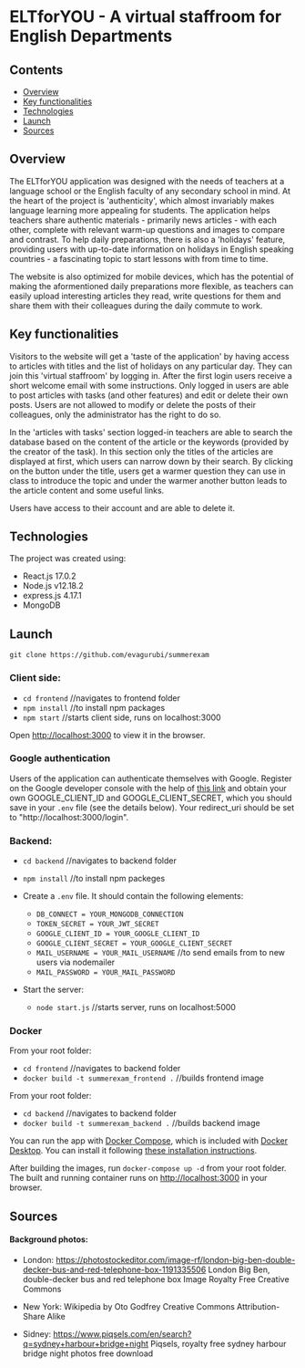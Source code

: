 # ELTforYOU - A virtual staffroom for English Departments

## Contents

- [Overview](#overview)
- [Key functionalities](#key-functionalities)
- [Technologies](#technologies)
- [Launch](#launch)
- [Sources](#sources)

## Overview

The ELTforYOU application was designed with the needs of teachers at a language school or the English faculty of any secondary school in mind. At the heart of the project is 'authenticity', which almost invariably makes language learning more appealing for students. The application helps teachers share authentic materials - primarily news articles - with each other, complete with relevant warm-up questions and images to compare and contrast. To help daily preparations, there is also a 'holidays' feature, providing users with up-to-date information on holidays in English speaking countries - a fascinating topic to start lessons with from time to time.

The website is also optimized for mobile devices, which has the potential of making the aformentioned daily preparations more flexible, as teachers can easily upload interesting articles they read, write questions for them and share them with their colleagues during the daily commute to work.

## Key functionalities

Visitors to the website will get a 'taste of the application' by having access to articles with titles and the list of holidays on any particular day. They can join this 'virtual staffroom' by logging in. After the first login users receive a short welcome email with some instructions. Only logged in users are able to post articles with tasks (and other features) and edit or delete their own posts. Users are not allowed to modify or delete the posts of their colleagues, only the administrator has the right to do so.

In the 'articles with tasks' section logged-in teachers are able to search the database based on the content of the article or the keywords (provided by the creator of the task). In this section only the titles of the articles are displayed at first, which users can narrow down by their search. By clicking on the button under the title, users get a warmer question they can use in class to introduce the topic and under the warmer another button leads to the article content and some useful links.

Users have access to their account and are able to delete it.

## Technologies

The project was created using:

- React.js 17.0.2
- Node.js v12.18.2
- express.js 4.17.1
- MongoDB

## Launch

`git clone https://github.com/evagurubi/summerexam`

### Client side:

- `cd frontend` //navigates to frontend folder
- `npm install` //to install npm packages
- `npm start` //starts client side, runs on localhost:3000

Open [http://localhost:3000](http://localhost:3000) to view it in the browser.

### Google authentication

Users of the application can authenticate themselves with Google. Register on the Google developer console with the help of [this link](https://developers.google.com/identity/protocols/oauth2/openid-connect) and obtain your own GOOGLE_CLIENT_ID and GOOGLE_CLIENT_SECRET, which you should save in your `.env` file (see the details below). Your redirect_uri should be set to "http://localhost:3000/login".

### Backend:

- `cd backend` //navigates to backend folder
- `npm install` //to install npm packeges

- Create a `.env` file. It should contain the following elements:

  - `DB_CONNECT = YOUR_MONGODB_CONNECTION`
  - `TOKEN_SECRET = YOUR_JWT_SECRET`
  - `GOOGLE_CLIENT_ID = YOUR_GOOGLE_CLIENT_ID`
  - `GOOGLE_CLIENT_SECRET = YOUR_GOOGLE_CLIENT_SECRET`
  - `MAIL_USERNAME = YOUR_MAIL_USERNAME` //to send emails from to new users via nodemailer
  - `MAIL_PASSWORD = YOUR_MAIL_PASSWORD`

- Start the server:
  - `node start.js` //starts server, runs on localhost:5000

### Docker

From your root folder:

- `cd frontend` //navigates to backend folder
- `docker build -t summerexam_frontend .` //builds frontend image

From your root folder:

- `cd backend` //navigates to backend folder
- `docker build -t summerexam_backend .` //builds backend image

You can run the app with [Docker Compose](https://docs.docker.com/compose/), which is included with [Docker Desktop](https://docs.docker.com/desktop/). You can install it following [these installation instructions](https://docs.docker.com/compose/install/).

After building the images, run `docker-compose up -d` from your root folder. The built and running container runs on [http://localhost:3000](http://localhost:3000) in your browser.

## Sources

#### Background photos:

- London:
  https://photostockeditor.com/image-rf/london-big-ben-double-decker-bus-and-red-telephone-box-1191335506
  London Big Ben, double-decker bus and red telephone box Image Royalty Free
  Creative Commons

- New York:
  Wikipedia
  by Oto Godfrey
  Creative Commons Attribution-Share Alike

- Sidney:
  https://www.piqsels.com/en/search?q=sydney+harbour+bridge+night
  Piqsels, royalty free sydney harbour bridge night photos free download
